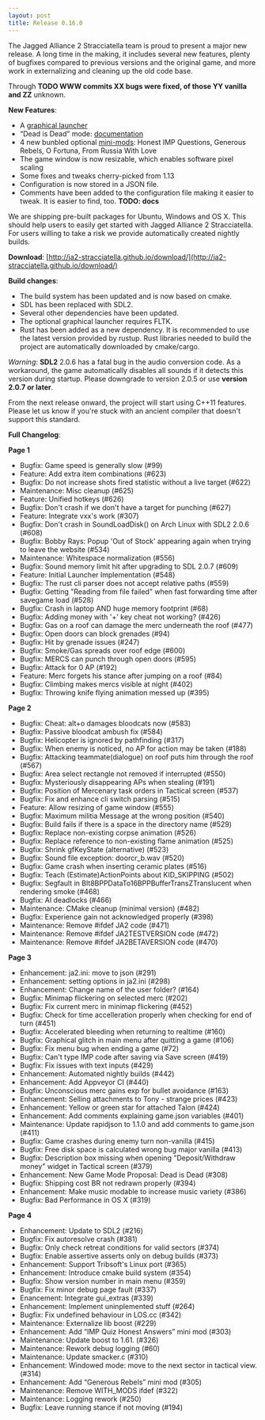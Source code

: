 ```yaml
---
layout: post
title: Release 0.16.0
---
```


The Jagged Alliance 2 Stracciatella team is proud to present a major
new release. A long time in the making, it includes several new
features, plenty of bugfixes compared to previous versions and the
original game, and more work in externalizing and cleaning up the old
code base.

Through **TODO WWW commits XX bugs were fixed, of those YY vanilla and ZZ**
unknown.

__New Features__:

- A [graphical launcher](https://ja2-stracciatella.github.io/#gui-launcher)
- “Dead is Dead” mode:
  [documentation](https://ja2-stracciatella.github.io/#dead-is-dead-mode)
- 4 new bunbled optional
  [mini-mods](https://ja2-stracciatella.github.io/#bundled-optional-mini-mods):
  Honest IMP Questions, Generous Rebels, O Fortuna, From Russia With
  Love
- The game window is now resizable, which enables software pixel scaling
- Some fixes and tweaks cherry-picked from 1.13
- Configuration is now stored in a JSON file. 
- Comments have been added to the configuration file making it easier to tweak. It is easier to find, too.
  **TODO: docs**

We are shipping pre-built packages for Ubuntu, Windows and
OS X. This should help users to easily get started with Jagged Alliance
2 Stracciatella. For users willing to take a risk we provide automatically created nightly
builds.

__Download__:
[http://ja2-stracciatella.github.io/download/](http://ja2-stracciatella.github.io/download/)

__Build changes__:
 - The build system has been updated and is now based on cmake.
 - SDL has been replaced with SDL2.
 - Several other dependencies have been updated.
 - The optional graphical launcher requires FLTK.
 - Rust has been added as a new dependency. It is recommended to use the latest version provided by rustup. Rust libraries needed to build the project are automatically downloaded by cmake/cargo.

_Warning_: **SDL2** 2.0.6 has a fatal bug in the audio conversion code. As a workaround, the game automatically disables all sounds if it detects this version during startup. Please downgrade to version 2.0.5 or use **version 2.0.7 or later**.

From the next release onward, the project will start using C++11
features. Please let us know if you're stuck with an ancient compiler that doesn't support this standard.

__Full Changelog__:

**Page 1**
 - Bugfix: Game speed is generally slow (#99)
 - Feature: Add extra item combinations (#623)
 - Bugfix: Do not increase shots fired statistic without a live target (#622)
 - Maintenance: Misc cleanup (#625)
 - Feature: Unified hotkeys (#626)
 - Bugfix: Don't crash if we don't have a target for punching (#627)
 - Feature: Integrate vxx's work (#307)
 - Bugfix: Don't crash in SoundLoadDisk() on Arch Linux with SDL2 2.0.6 (#608)
 - Bugfix: Bobby Rays: Popup 'Out of Stock' appearing again when trying to leave the website (#534)
 - Maintenance: Whitespace normalization (#556)
 - Bugfix: Sound memory limit hit after upgrading to SDL 2.0.7 (#609)
 - Feature: Initial Launcher Implementation (#548)
 - Bugfix: The rust cli parser does not accept relative paths (#559)
 - Bugfix: Getting "Reading from file failed" when fast forwarding time after savegame load (#528)
 - Bugfix: Crash in laptop AND huge memory footprint (#68)
 - Bugfix: Adding money with '+' key cheat not working? (#426)
 - Bugfix: Gas on a roof can damage the merc underneath the roof (#477)
 - Bugfix: Open doors can block grenades (#94)
 - Bugfix: Hit by grenade issues (#247)
 - Bugfix: Smoke/Gas spreads over roof edge (#600)
 - Bugfix: MERCS can punch through open doors (#595)
 - Bugfix: Attack for 0 AP (#192)
 - Feature: Merc forgets his stance after jumping on a roof (#84)
 - Bugfix: Climbing makes mercs visible at night (#402)
 - Bugfix: Throwing knife flying animation messed up (#395)
 
 **Page 2**
 - Bugfix: Cheat: alt+o damages bloodcats now (#583)
 - Bugfix: Passive bloodcat ambush fix (#584)
 - Bugfix: Helicopter is ignored by pathfinding (#317)
 - Bugfix: When enemy is noticed, no AP for action may be taken (#188)
 - Bugfix: Attacking teammate(dialogue) on roof puts him through the roof (#567)
 - Bugfix: Area select rectangle not removed if interrupted (#550)
 - Bugfix: Mysteriously disappearing APs when stealing (#191)
 - Bugfix: Position of Mercenary task orders in Tactical screen (#537)
 - Bugfix: Fix and enhance cli switch parsing (#515)
 - Feature: Allow resizing of game window (#555)
 - Bugfix: Maximum militia Message at the wrong position (#540)
 - Bugfix: Build fails if there is a space in the directory name (#529)
 - Bugfix: Replace non-existing corpse animation (#526)
 - Bugfix: Replace reference to non-existing flame animation (#525)
 - Bugfix: Shrink gfKeyState (alternative) (#523)
 - Bugfix: Sound file exception: doorcr_b.wav (#520)
 - Bugfix: Game crash when inserting ceramic plates (#516)
 - Bugfix: Teach (Estimate)ActionPoints about KID_SKIPPING (#502)
 - Bugfix: Segfault in Blt8BPPDataTo16BPPBufferTransZTranslucent when rendering smoke (#468)
 - Bugfix: AI deadlocks (#466)
 - Maintenance: CMake cleanup (minimal version) (#482)
 - Bugfix: Experience gain not acknowledged properly (#398)
 - Maintenance: Remove #ifdef JA2 code (#471)
 - Maintenance: Remove #ifdef JA2TESTVERSION code (#472)
 - Maintenance: Remove #ifdef JA2BETAVERSION code (#470)
 
 **Page 3**
 - Enhancement: ja2.ini: move to json (#291)
 - Enhancement: setting options in ja2.ini (#298)
 - Enhancement: Change name of the user folder? (#164)
 - Bugfix: Minimap flickering on selected merc (#202)
 - Bugfix: Fix current merc in minimap flickering (#452)
 - Bugfix: Check for time accelleration properly when checking for end of turn (#451)
 - Bugfix: Accelerated bleeding when returning to realtime (#160)
 - Bugfix: Graphical glitch in main menu after quitting a game (#106)
 - Bugfix: Fix menu bug when ending a game (#72)
 - Bugfix: Can't type IMP code after saving via Save screen (#419)
 - Bugfix: Fix issues with text inputs (#429)
 - Enhancement: Automated nightly builds (#442)
 - Enhancement: Add Appveyor CI (#440)
 - Bugfix: Unconscious merc gains exp for bullet avoidance (#163)
 - Enhancement: Selling attachments to Tony - strange prices (#423)
 - Enhancement: Yellow or green star for attached Talon (#424)
 - Enhancement: Add comments explaining game.json variables (#401)
 - Maintenance: Update rapidjson to 1.1.0 and add comments to game.json (#411)
 - Bugfix: Game crashes during enemy turn non-vanilla (#415)
 - Bugfix: Free disk space is calculated wrong bug major vanilla (#413)
 - Bugfix: Description box missing when opening "Deposit/Withdraw money" widget in Tactical screen (#379)
 - Enhancement: New Game Mode Proposal: Dead is Dead (#308)
 - Bugfix: Shipping cost BR not redrawn properly (#394)
 - Enhancement: Make music modable to increase music variety (#386)
 - Bugfix: Bad Performance in OS X (#319)
 
 **Page 4**
 - Enhancement: Update to SDL2 (#216)
 - Bugfix: Fix autoresolve crash (#381)
 - Bugfix: Only check retreat conditions for valid sectors (#374)
 - Bugfix: Enable assertive asserts only on debug builds (#373)
 - Enhancement: Support Tribsoft's Linux port (#365)
 - Enhancement: Introduce cmake build system (#354)
 - Bugfix: Show version number in main menu (#359)
 - Bugfix: Fix minor debug page fault (#337)
 - Enancement: Integrate gui_extras (#339)
 - Enhancement: Implement uninplemented stuff (#264)
 - Bugfix: Fix undefined behaviour in LOS.cc (#342)
 - Maintenance: Externalize lib boost (#229)
 - Enhancement: Add “IMP Quiz Honest Answers” mini mod (#303)
 - Maintenance: Update boost to 1.61. (#326)
 - Maintenance: Rework debug logging (#60)
 - Maintenance: Update smacker.c (#310)
 - Enhancement: Windowed mode: move to the next sector in tactical view. (#314)
 - Enhancement: Add “Generous Rebels” mini mod (#305)
 - Maintenance: Remove WITH_MODS ifdef (#322)
 - Maintenance: Logging rework (#250)
 - Bugfix: Leave running stance if not moving (#194)

